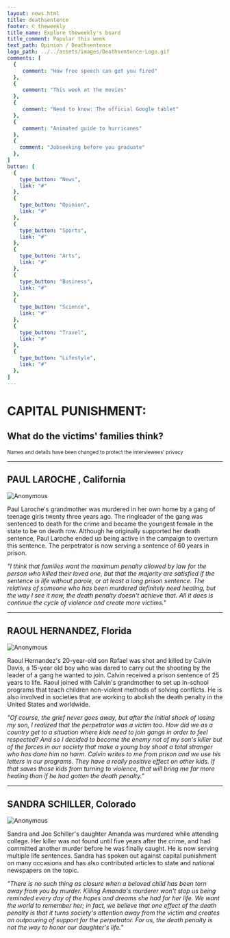 ```yaml
---
layout: news.html
title: deathsentence
footer: © theweekly
title_name: Explore theweekly's board
title_comment: Popular this week
text_path: Opinion / Deathsentence
logo_path: ../../assets/images/Deathsentence-Logo.gif
comments: [
  {
     comment: "How free speech can get you fired"
  },
  {
     comment: "This week at the movies"
  },
  {
     comment: "Need to know: The official Google tablet"
  },
  {
     comment: "Animated guide to hurricanes"
  },
  {
    comment: "Jobseeking before you graduate"
  },
]
button: [
  {
    type_button: "News",
    link: "#"
  },
  {
    type_button: "Opinion",
    link: "#"
  },
  {
    type_button: "Sports",
    link: "#"
  },
  {
    type_button: "Arts",
    link: "#"
  },
  {
    type_button: "Business",
    link: "#"
  },
  {
    type_button: "Science",
    link: "#"
  },
  {
    type_button: "Travel",
    link: "#"
  },
  {
    type_button: "Lifestyle",
    link: "#"
  },
]
---
```

# CAPITAL PUNISHMENT:
## What do the victims' families think?

<small>Names and details have been changed to protect the interviewees' privacy</small>

* * *

## PAUL LAROCHE , California

![Anonymous](../../assets/images/deathsentence-avatar1.png)

Paul Laroche's grandmother was murdered in her own home by a gang of teenage girls twenty three years ago. The ringleader of the gang was sentenced to death for the crime and became the youngest female in the state to be on death row. Although he originally supported her death sentence, Paul Laroche ended up being active in the campaign to overturn this sentence. The perpetrator is now serving a sentence of 60 years in prison.

_"I think that families want the maximum penalty allowed by law for the person who killed their loved one, but that the majority are satisfied if the sentence is life without parole, or at least a long prison sentence. The relatives of someone who has been murdered definitely need healing, but the way I see it now, the death penalty doesn't achieve that. All it does is continue the cycle of violence and create more victims."_

* * *

## RAOUL HERNANDEZ, Florida

![Anonymous](../../assets/images/deathsentence-avatar2.png)

Raoul Hernandez's 20-year-old son Rafael was shot and killed by Calvin Davis, a 15-year old boy who was dared to carry out the shooting by the leader of a gang he wanted to join. Calvin received a prison sentence of 25 years to life. Raoul joined with Calvin's grandmother to set up in-school programs that teach children non-violent methods of solving conflicts. He is also involved in societies that are working to abolish the death penalty in the United States and worldwide.

_"Of course, the grief never goes away, but after the initial shock of losing my son, I realized that the perpetrator was a victim too. How did we as a country get to a situation where kids need to join gangs in order to feel respected? And so I decided to become the enemy not of my son's killer but of the forces in our society that make a young boy shoot a total stranger who has done him no harm. Calvin writes to me from prison and we use his letters in our programs. They have a really positive effect on other kids. If that saves those kids from turning to violence, that will bring me far more healing than if he had gotten the death penalty."_

* * *

## SANDRA SCHILLER, Colorado

![Anonymous](../../assets/images/deathsentence-avatar3.png)

Sandra and Joe Schiller's daughter Amanda was murdered while attending college. Her killer was not found until five years after the crime, and had committed another murder before he was finally caught. He is now serving multiple life sentences. Sandra has spoken out against capital punishment on many occasions and has also contributed articles to state and national newspapers on the topic.

_"There is no such thing as closure when a beloved child has been torn away from you by murder. Killing Amanda's murderer won't stop us being reminded every day of the hopes and dreams she had for her life. We want the world to remember her; in fact, we believe that one effect of the death penalty is that it turns society's attention away from the victim and creates an outpouring of support for the perpetrator. For us, the death penalty is not the way to honor our daughter's life."_
